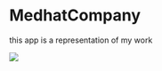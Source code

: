 # MedhatCompany
this app is a representation of my work

<a href="https://imgflip.com/gif/24xtdx"><img src="https://i.imgflip.com/24xtdx.gif"/></a>
